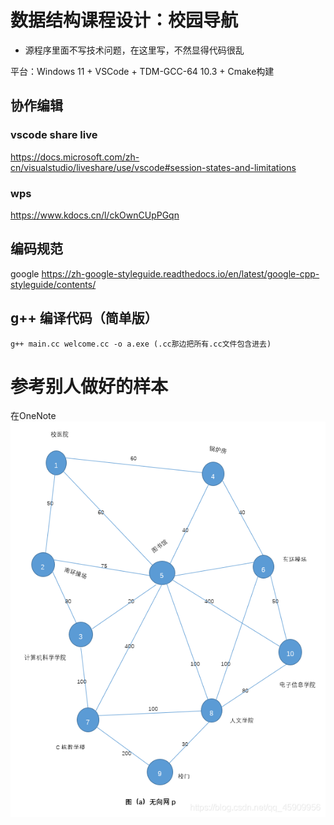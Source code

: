 <!--
 * @Description: 编程过程中记录学到的东西
 * @Author: HailayLin
 * @Date: 2021-12-12 16:04:10
 * @LastEditTime: 2021-12-13 00:13:36
 * @FilePath: \DataStructClassDesign\readme.md
-->
# 数据结构课程设计：校园导航
* 源程序里面不写技术问题，在这里写，不然显得代码很乱



平台：Windows 11 + VSCode + TDM-GCC-64 10.3 + Cmake构建



## 协作编辑
### vscode share live
https://docs.microsoft.com/zh-cn/visualstudio/liveshare/use/vscode#session-states-and-limitations

### wps
https://www.kdocs.cn/l/ckOwnCUpPGqn

## 编码规范
google
https://zh-google-styleguide.readthedocs.io/en/latest/google-cpp-styleguide/contents/



## g++ 编译代码（简单版）
````shell
g++ main.cc welcome.cc -o a.exe (.cc那边把所有.cc文件包含进去)
````

# 参考别人做好的样本
在OneNote
![参考图1](readme.assets/参考图1.png)
